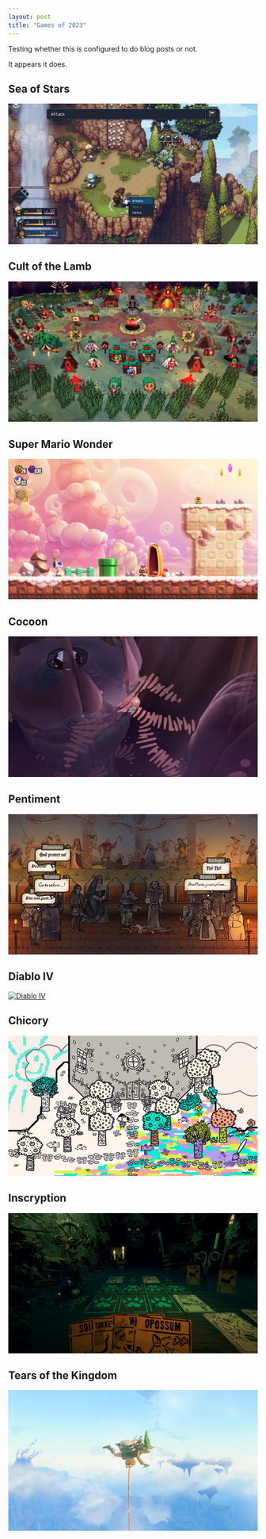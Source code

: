 ```yaml
---
layout: post
title: "Games of 2023"
---
```

Testing whether this is configured to do blog posts or not.

It appears it does.

## Sea of Stars
[![Sea of Stars](/media/posts/sea-of-stars.png)](https://seaofstarsgame.co/)

## Cult of the Lamb
[![Cult of the Lamb](/media/posts/cult-of-the-lamb.png)](https://www.cultofthelamb.com/)

## Super Mario Wonder
[![Super Mario Wonder](/media/posts/super-mario-wonder.png)](https://supermariobroswonder.nintendo.com/)

## Cocoon
[![Cocoon](/media/posts/cocoon.jpg)](https://annapurnainteractive.com/en/games/cocoon)

## Pentiment
[![Pentiment](/media/posts/pentiment.jpg)](https://pentiment.obsidian.net/)

## Diablo IV
[![Diablo IV](/media/posts/diablo-iv.png)](https://diablo4.blizzard.com/en-us/)

## Chicory
[![Chicory](/media/posts/chicory.png)](https://chicorygame.com/)

## Inscryption
[![Inscryption](/media/posts/inscryption.jpg)](https://www.inscryption.com)

## Tears of the Kingdom
[![Inscryption](/media/posts/tears-of-the-kingdom.jpg)](https://www.nintendo.com/us/store/products/the-legend-of-zelda-tears-of-the-kingdom-switch/)
